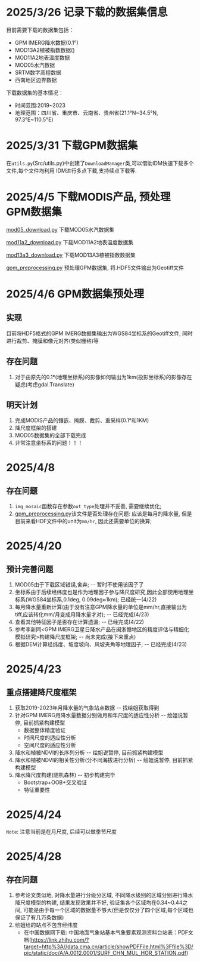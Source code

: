 # 2025/3/26 记录下载的数据集信息

目前需要下载的数据集包括：

- GPM IMERG降水数据(0.1°)
- MOD13A2植被指数数据()
- MOD11A2地表温度数据
- MOD05水汽数据
- SRTM数字高程数据
- 西南地区边界数据

下载数据集的基本情况：
- 时间范围:2019~2023
- 地理范围：四川省、重庆市、云南省、贵州省(21.1°N~34.5°N, 97.3°E~110.5°E)


# 2025/3/31 下载GPM数据集

在`utils.py`(Src/utils.py)中创建了`DownloadManager`类,可以借助IDM快速下载多个文件,每个文件均利用
IDM进行多点下载,支持续点下载等.


# 2025/4/5 下载MODIS产品, 预处理GPM数据集

[mod05_download.py](Src%2Fdownload%2Fmod05_download.py)
下载MOD05水汽数据集

[mod11a2_download.py](Src%2Fdownload%2Fmod11a2_download.py)
下载MOD11A2地表温度数据集

[mod13a3_download.py](Src%2Fdownload%2Fmod13a3_download.py)
下载MOD13A3植被指数数据集

[gpm_preprocessing.py](Src%2FPreprocessing%2Fgpm_preprocessing.py)
预处理GPM数据集, 将.HDF5文件输出为Geotiff文件


# 2025/4/6 GPM数据集预处理

## 实现

目前将HDF5格式的GPM IMERG数据集输出为WGS84坐标系的Geotiff文件, 同时进行裁剪、掩膜和像元对齐(类似栅格)等

## 存在问题

1. 对于由原先的0.1°(地理坐标系)的影像如何输出为1km(投影坐标系)的影像存在疑虑(考虑gdal.Translate)

## 明天计划

1. 完成MODIS产品的镶嵌、掩膜、裁剪、重采样(0.1°和1KM)
2. 降尺度框架的搭建
3. MOD05数据集的全部下载完成
4. 非常注意坐标系的问题！！！


# 2025/4/8

## 存在问题

1. `img_mosaic`函数存在参数`out_type`处理并不妥善, 需要继续优化;
2. [gpm_preprocessing.py](Src%2FPreprocessing%2Fgpm_preprocessing.py)该文件是否处理存在问题:
   应该是每月的降水量, 但是目前来看HDF文件中的unit为`mm/hr`, 因此还需要单位的换算;


# 2025/4/20

## 预计完善问题

1. MOD05由于下载区域错误,舍弃; -- 暂时不使用该因子了
2. 坐标系由于后续经纬度也是作为地理因子参与降尺度研究,因此全部使用地理坐标系(WGS84坐标系,0.1deg, 0.09deg≈1km);  已经统一(4/22)
3. 每月降水量重新计算(由于没有注意GPM降水量的单位是mm/hr,直接输出为tiff,应该转化mm/月变成月降水量才对); -- 已经完成(4/23)
4. 查看其他特征因子是否存在计算遗漏; -- 已经完成(4/22)
5. 参考李新同<GPM IMERG卫星日降水产品在闽浙赣地区的精度评估与精细化模拟研究>构建降尺度框架; -- 尚未完成(接下来重点)
6. 根据DEM计算经纬度、坡度坡向、风坡夹角等地理因子;  -- 已经完成(4/23)


# 2025/4/23

## 重点搭建降尺度框架

1. 获取2019-2023年月降水量的气象站点数据 -- 找绘姐获取得到
2. 针对GPM IMERG月降水量数据分别做月和年尺度的适应性分析 -- 绘姐说暂停, 目前抓紧构建模型
   - 数据整体精度验证
   - 时间尺度的适应性分析
   - 空间尺度的适应性分析
3. 降水和植被NDVI的长序列分析 -- 绘姐说暂停, 目前抓紧构建模型
4. 降水和植被NDVI的相关性分析(分不同海拔进行分析) -- 绘姐说暂停, 目前抓紧构建模型
5. 降水降尺度构建(随机森林)  -- 初步构建完毕
   - Bootstrap+OOB+交叉验证
   - 特征重要性


# 2025/4/24

`Note`: 注意当前是在月尺度, 后续可以做季节尺度


# 2025/4/28

## 存在问题
1. 参考论文类似地, 对降水量进行分级分区域, 不同降水级别的区域分别进行降水降尺度模型的构建, 结果发现效果并不好, 验证集各个区域均在0.34~0.44之间,
可能是由于每一个区域的数据量不够大(但是仅仅分了四个区域,每个区域也保证了有几万条数据)
2. 绘姐给的站点不包含经纬度
   - 在中国数据网下载: 中国地面气象站基本气象要素观测资料台站表：PDF文档(https://link.zhihu.com/?target=http%3A//data.cma.cn/article/showPDFFile.html%3Ffile%3D/pic/static/doc/A/A.0012.0001/SURF_CHN_MUL_HOR_STATION.pdf)


